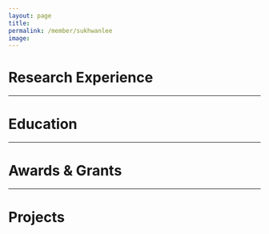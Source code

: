 ```yaml
---
layout: page
title: 
permalink: /member/sukhwanlee
image: 
---
```


Research Experience
============


***

Education
============

***

Awards & Grants
============

***

Projects
============

